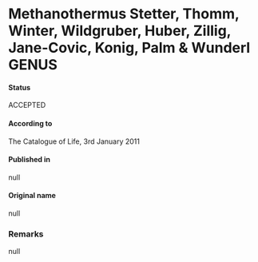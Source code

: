 # Methanothermus Stetter, Thomm, Winter, Wildgruber, Huber, Zillig, Jane-Covic, Konig, Palm & Wunderl GENUS

#### Status
ACCEPTED

#### According to
The Catalogue of Life, 3rd January 2011

#### Published in
null

#### Original name
null

### Remarks
null